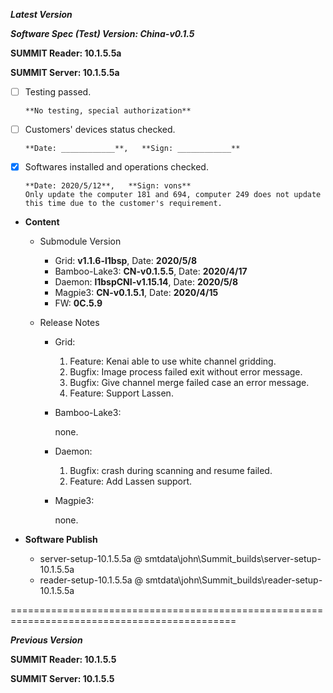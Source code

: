 ***Latest Version***

***Software Spec (Test) Version: China-v0.1.5***

**SUMMIT Reader: 10.1.5.5a**

**SUMMIT Server: 10.1.5.5a**

* [ ] Testing passed. 

      **No testing, special authorization**

* [ ] Customers' devices status checked. 

      **Date: ____________**,   **Sign: ____________**

* [x] Softwares installed and operations checked. 

      **Date: 2020/5/12**,   **Sign: vons**
      Only update the computer 181 and 694, computer 249 does not update this time due to the customer's requirement.

*  **Content**
    *  Submodule Version
        *  Grid: **v1.1.6-l1bsp**,          Date: **2020/5/8**
        *  Bamboo-Lake3: **CN-v0.1.5.5**,  Date: **2020/4/17**
        *  Daemon: **l1bspCNI-v1.15.14**,        Date: **2020/5/8**
        *  Magpie3: **CN-v0.1.5.1**,       Date: **2020/4/15**
        *  FW: **0C.5.9**

    *  Release Notes
        *  Grid:
            1. Feature: Kenai able to use white channel gridding.
            2. Bugfix: Image process failed exit without error message.
            3. Bugfix: Give channel merge failed case an error message.
            4. Feature: Support Lassen.

        * Bamboo-Lake3:
            
            none.

        *  Daemon:
            1. Bugfix: crash during scanning and resume failed.
            2. Feature: Add Lassen support.
            
        *  Magpie3:
        
            none.
        
* **Software Publish** 
    * server-setup-10.1.5.5a @ smtdata\john\Summit_builds\server-setup-10.1.5.5a
    * reader-setup-10.1.5.5a @ smtdata\john\Summit_builds\reader-setup-10.1.5.5a

=============================================================================================

***Previous Version***

**SUMMIT Reader: 10.1.5.5**

**SUMMIT Server: 10.1.5.5**
